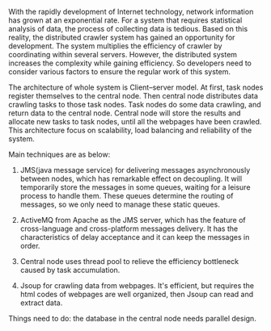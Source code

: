 With the rapidly development of Internet technology, network information has grown at an exponential rate. For a system that requires statistical analysis of data, the process of collecting data is tedious. Based on this reality, the distributed crawler system has gained an opportunity for development. The system multiplies the efficiency of crawler by coordinating within several servers. However, the distributed system increases the complexity while gaining efficiency. So developers need to consider various factors to ensure the regular work of this system.

The architecture of whole system is Client–server model. At first, task nodes register themselves to the central node. Then central node distributes data crawling tasks to those task nodes. Task nodes do some data crawling, and return data to the central node. Central node will store the results and allocate new tasks to task nodes, until all the webpages have been crawled. This architecture focus on scalability, load balancing and reliability of the system.

Main techniques are as below:
1. JMS(java message service) for delivering messages asynchronously between nodes, which has remarkable effect on decoupling. It will temporarily store the messages in some queues, waiting for a leisure process to handle them. These queues determine the routing of messages, so we only need to manage these static queues.

2. ActiveMQ from Apache as the JMS server, which has the feature of cross-language and cross-platform messages delivery. It has the characteristics of delay acceptance and it can keep the messages in order.

3. Central node uses thread pool to relieve the efficiency bottleneck caused by task accumulation.

4. Jsoup for crawling data from webpages. It's efficient, but requires the html codes of webpages are well organized, then Jsoup can read and extract data.

Things need to do: the database in the central node needs parallel design.

